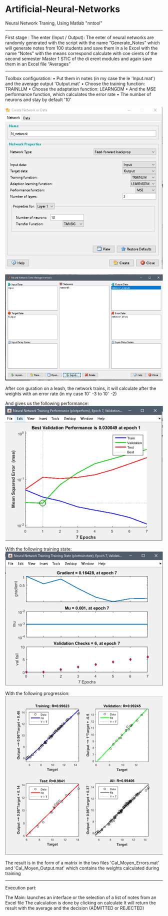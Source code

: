 # Artificial-Neural-Networks
Neural Network Traning, Using Matlab "nntool"


----------
First stage :
The enter (Input / Output): The enter of neural networks are
randomly generated with the script with the name “Generate_Notes”
which will generate notes from 100 students and save them in a le
Excel with the name “Notes” with the means correspond calculate with
coe cients of the second semester Master 1 STIC of the di erent modules and again save them in an Excel file “Averages”

----------
Toolbox configuration:
• Put them in notes (in my case the le 'Input.mat') and the average output 'Output.mat'
• Choose the training function: TRAINLLM
• Choose the adaptation function: LEARNGDM
• And the MSE performance function, which calculates the error rate
• The number of neurons and stay by default '10'

![Menu](https://github.com/YakoubCheriet/Artificial-Neural-Networks/blob/master/Implimentation/NNTool/Network%20Options.PNG?raw=true)

![Menu](https://github.com/YakoubCheriet/Artificial-Neural-Networks/blob/master/Implimentation/NNTool/nntool.PNG?raw=true)

After con guration on a leash, the network trains, it will calculate after
the weights with an error rate (in my case 10ˆ -3 to 10ˆ -2)

And gives us the following performance: 
![Menu](https://github.com/YakoubCheriet/Artificial-Neural-Networks/blob/master/Implimentation/NNTool/Performance.PNG?raw=true)

With the following training state:
![Menu](https://github.com/YakoubCheriet/Artificial-Neural-Networks/blob/master/Implimentation/NNTool/Etats%20d'entrainement.PNG?raw=true)

With the following progression:
![Menu](https://github.com/YakoubCheriet/Artificial-Neural-Networks/blob/master/Implimentation/NNTool/Progression.PNG?raw=true)

The result is in the form of a matrix in the two files 'Cal_Moyen_Errors.mat' and 'Cal_Moyen_Output.mat' which contains the weights calculated during training

----------
Execution part:

The Main: launches an interface or the selection of a list of notes from an Excel file
The calculation is done by clicking on calculate
It will return the result with the average and the decision (ADMITTED or REJECTED)
